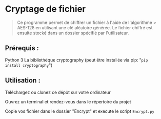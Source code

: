 # Cryptage de fichier

> Ce programme permet de chiffrer un fichier à l'aide de l'algorithme > AES-128 en utilisant une clé aléatoire générée. Le fichier chiffré est ensuite stocké dans un dossier spécifié par l'utilisateur.

## Prérequis :

Python 3
La bibliothèque cryptography (peut être installée via pip: "`pip install cryptography`")

## Utilisation :

Téléchargez ou clonez ce dépôt sur votre ordinateur

Ouvrez un terminal et rendez-vous dans le répertoire du projet

Copie vos fichier dans le dossier "Encrypt" et execute le script `Encrypt.py`